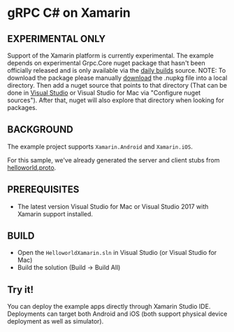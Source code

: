 gRPC C# on Xamarin
========================

EXPERIMENTAL ONLY
-------------
Support of the Xamarin platform is currently experimental.
The example depends on experimental Grpc.Core nuget package that hasn't
been officially released and is only available via the [daily builds](https://packages.grpc.io/)
source. 
NOTE: To download the package please manually [download](https://packages.grpc.io/archive/2018/07/a3b54ef90841ec45fe5e28f54245b7944d0904f9-d24c85c7-32ed-4924-b9af-80e7a4aeb34d/index.xml) the .nupkg file into a local directory. Then add a nuget source that points to that directory (That can be done in [Visual Studio](https://docs.microsoft.com/en-us/nuget/tools/package-manager-ui#package-sources) or Visual Studio for Mac via "Configure nuget sources"). After that, nuget will also explore that directory when looking for packages.



BACKGROUND
-------------
The example project supports `Xamarin.Android` and `Xamarin.iOS`.

For this sample, we've already generated the server and client stubs from [helloworld.proto][].

PREREQUISITES
-------------

- The latest version Visual Studio for Mac or Visual Studio 2017 with Xamarin support installed.

BUILD
-------

- Open the `HelloworldXamarin.sln` in Visual Studio (or Visual Studio for Mac)
- Build the solution (Build -> Build All)

Try it!
-------

You can deploy the example apps directly through Xamarin Studio IDE.
Deployments can target both Android and iOS (both support physical device
deployment as well as simulator).

[helloworld.proto]:../../protos/helloworld.proto
